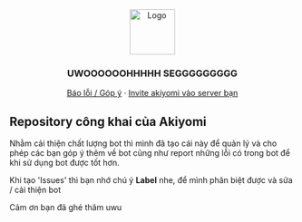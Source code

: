 <div align="center">
  <a href="https://github.com/othneildrew/Best-README-Template">
    <img src="https://cdn.discordapp.com/avatars/829386490810204231/3cd7dc7823614c9a2130ef4c75e04b58.webp" alt="Logo" width="80" height="80">
  </a>
  <h3 align="center">UWOOOOOOHHHHH SEGGGGGGGGG</h3>
  <p align="center">
    <a href="https://github.com/yukoDotMoe/akiyomibot-public/issues/new">Báo lỗi / Góp ý</a>
    ·
    <a href="https://discord.com/oauth2/authorize?client_id=829386490810204231&scope=bot&permissions=545394785535">Invite akiyomi vào server bạn</a>
  </p>
</div>

## Repository công khai của Akiyomi 

Nhằm cải thiện chất lượng bot thì mình đã tạo cái này để quản lý và cho phép các bạn góp ý thêm về bot cũng như report những lỗi
có trong bot để khi sử dụng bot được tốt hơn.

Khi tạo 'Issues' thì bạn nhớ chú ý **Label** nhe, để mình phân biệt được và sửa / cải thiện bot

Cảm ơn bạn đã ghé thăm uwu
